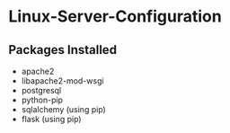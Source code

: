 # Linux-Server-Configuration


## Packages Installed

- apache2
- libapache2-mod-wsgi
- postgresql
- python-pip
- sqlalchemy (using pip)
- flask (using pip)
